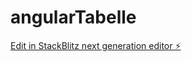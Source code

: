 # angularTabelle

[Edit in StackBlitz next generation editor ⚡️](https://stackblitz.com/~/github.com/Voglerdo/angularTabelle)